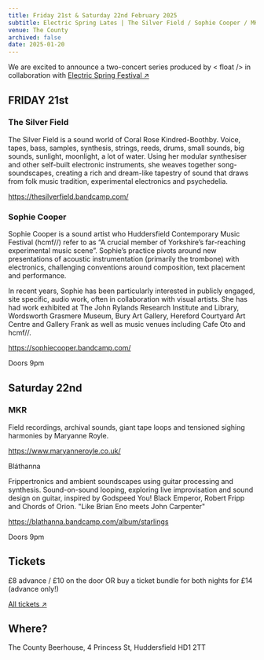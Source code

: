 ```yaml
---
title: Friday 21st & Saturday 22nd February 2025
subtitle: Electric Spring Lates | The Silver Field / Sophie Cooper / MKR / Bláthanna
venue: The County
archived: false
date: 2025-01-20
---
```


We are excited to announce a two-concert series produced by < float /> in collaboration with [Electric Spring Festival ↗](https://electricspring.co.uk/)

## FRIDAY 21st

### The Silver Field

The Silver Field is a sound world of Coral Rose Kindred-Boothby. Voice, tapes, bass, samples, synthesis, strings, reeds, drums, small sounds, big sounds, sunlight, moonlight, a lot of water. Using her modular synthesiser and other self-built electronic instruments, she weaves together song-soundscapes, creating a rich and dream-like tapestry of sound that draws from folk music tradition, experimental electronics and psychedelia.

https://thesilverfield.bandcamp.com/

### Sophie Cooper

Sophie Cooper is a sound artist who Huddersfield Contemporary Music Festival (hcmf//) refer to as “A crucial member of Yorkshire’s far-reaching experimental music scene”. Sophie’s practice pivots around new presentations of acoustic instrumentation (primarily the trombone) with electronics, challenging conventions around composition, text placement and performance.

In recent years, Sophie has been particularly interested in publicly engaged, site specific, audio work, often in collaboration with visual artists. She has had work exhibited at The John Rylands Research Institute and Library, Wordsworth Grasmere Museum, Bury Art Gallery, Hereford Courtyard Art Centre and Gallery Frank as well as music venues including Cafe Oto and hcmf//.

https://sophiecooper.bandcamp.com/

Doors 9pm

## Saturday 22nd

### MKR

Field recordings, archival sounds, giant tape loops and tensioned sighing harmonies by Maryanne Royle.

https://www.maryanneroyle.co.uk/

Bláthanna

Frippertronics and ambient soundscapes using guitar processing and synthesis. Sound-on-sound looping, exploring live improvisation and sound design on guitar, inspired by Godspeed You! Black Emperor, Robert Fripp and Chords of Orion. "Like Brian Eno meets John Carpenter"

https://blathanna.bandcamp.com/album/starlings

Doors 9pm

## Tickets

£8 advance / £10 on the door
OR buy a ticket bundle for both nights for £14 (advance only!)

<a href="https://www.eventbrite.com/o/float-huddersfield-105850808021/" target="_blank">All tickets ↗</a>

## Where?

The County Beerhouse,
4 Princess St,
Huddersfield
HD1 2TT
